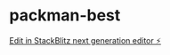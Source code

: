 # packman-best

[Edit in StackBlitz next generation editor ⚡️](https://stackblitz.com/~/github.com/repo-anuj/packman-best)